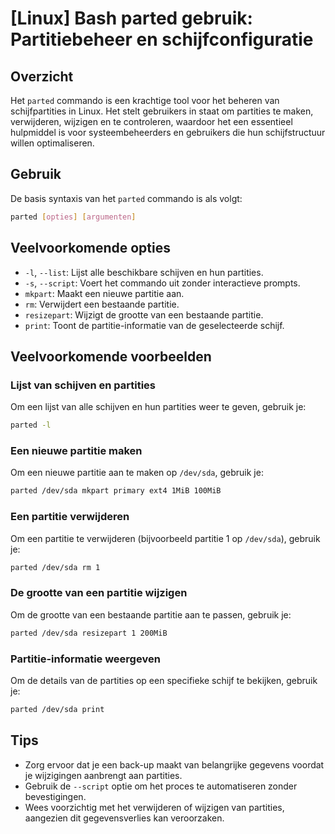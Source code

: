 # [Linux] Bash parted gebruik: Partitiebeheer en schijfconfiguratie

## Overzicht
Het `parted` commando is een krachtige tool voor het beheren van schijfpartities in Linux. Het stelt gebruikers in staat om partities te maken, verwijderen, wijzigen en te controleren, waardoor het een essentieel hulpmiddel is voor systeembeheerders en gebruikers die hun schijfstructuur willen optimaliseren.

## Gebruik
De basis syntaxis van het `parted` commando is als volgt:

```bash
parted [opties] [argumenten]
```

## Veelvoorkomende opties
- `-l`, `--list`: Lijst alle beschikbare schijven en hun partities.
- `-s`, `--script`: Voert het commando uit zonder interactieve prompts.
- `mkpart`: Maakt een nieuwe partitie aan.
- `rm`: Verwijdert een bestaande partitie.
- `resizepart`: Wijzigt de grootte van een bestaande partitie.
- `print`: Toont de partitie-informatie van de geselecteerde schijf.

## Veelvoorkomende voorbeelden

### Lijst van schijven en partities
Om een lijst van alle schijven en hun partities weer te geven, gebruik je:

```bash
parted -l
```

### Een nieuwe partitie maken
Om een nieuwe partitie aan te maken op `/dev/sda`, gebruik je:

```bash
parted /dev/sda mkpart primary ext4 1MiB 100MiB
```

### Een partitie verwijderen
Om een partitie te verwijderen (bijvoorbeeld partitie 1 op `/dev/sda`), gebruik je:

```bash
parted /dev/sda rm 1
```

### De grootte van een partitie wijzigen
Om de grootte van een bestaande partitie aan te passen, gebruik je:

```bash
parted /dev/sda resizepart 1 200MiB
```

### Partitie-informatie weergeven
Om de details van de partities op een specifieke schijf te bekijken, gebruik je:

```bash
parted /dev/sda print
```

## Tips
- Zorg ervoor dat je een back-up maakt van belangrijke gegevens voordat je wijzigingen aanbrengt aan partities.
- Gebruik de `--script` optie om het proces te automatiseren zonder bevestigingen.
- Wees voorzichtig met het verwijderen of wijzigen van partities, aangezien dit gegevensverlies kan veroorzaken.